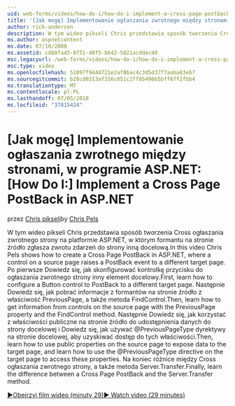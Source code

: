```yaml
---
uid: web-forms/videos/how-do-i/how-do-i-implement-a-cross-page-postback-in-aspnet
title: '[Jak mogę] Implementowanie ogłaszania zwrotnego między stronami w programie ASP.NET: | Dokumentacja firmy Microsoft'
author: rick-anderson
description: W tym wideo pikseli Chris przedstawia sposób tworzenia Cross ogłaszania zwrotnego strony w programie ASP.NET, w którym formantu na stronie źródło wywołuje zdarzenia zwrotu, inny element docelowy...
ms.author: aspnetcontent
ms.date: 07/10/2008
ms.assetid: cd88fa45-8f51-48f5-b642-5021acddec40
msc.legacyurl: /web-forms/videos/how-do-i/how-do-i-implement-a-cross-page-postback-in-aspnet
msc.type: video
ms.openlocfilehash: 51097f9444721e2af86ac4c3d5d37f7aaba83e67
ms.sourcegitcommit: b28cd0313af316c051c2ff8549865bff67f2fbb4
ms.translationtype: MT
ms.contentlocale: pl-PL
ms.lasthandoff: 07/05/2018
ms.locfileid: "37815424"
---
```

<a name="how-do-i-implement-a-cross-page-postback-in-aspnet"></a><span data-ttu-id="1a89b-103">[Jak mogę] Implementowanie ogłaszania zwrotnego między stronami, w programie ASP.NET:</span><span class="sxs-lookup"><span data-stu-id="1a89b-103">[How Do I:] Implement a Cross Page PostBack in ASP.NET</span></span>
====================
<span data-ttu-id="1a89b-104">przez [Chris pikseli](https://twitter.com/chrispels)</span><span class="sxs-lookup"><span data-stu-id="1a89b-104">by [Chris Pels](https://twitter.com/chrispels)</span></span>

<span data-ttu-id="1a89b-105">W tym wideo pikseli Chris przedstawia sposób tworzenia Cross ogłaszania zwrotnego strony na platformie ASP.NET, w którym formantu na stronie źródło zgłasza zwrotu zdarzeń do strony inną docelową.</span><span class="sxs-lookup"><span data-stu-id="1a89b-105">In this video Chris Pels shows how to create a Cross Page PostBack in ASP.NET, where a control on a source page raises a PostBack event to a different target page.</span></span> <span data-ttu-id="1a89b-106">Po pierwsze Dowiedz się, jak skonfigurować kontrolkę przycisku do ogłaszania zwrotnego strony inny element docelowy.</span><span class="sxs-lookup"><span data-stu-id="1a89b-106">First, learn how to configure a Button control to PostBack to a different target page.</span></span> <span data-ttu-id="1a89b-107">Następnie Dowiedz się, jak pobrać informacje z formantów na stronie źródło z właściwość PreviousPage, a także metoda FindControl.</span><span class="sxs-lookup"><span data-stu-id="1a89b-107">Then, learn how to get information from controls on the source page with the PreviousPage property and the FindControl method.</span></span> <span data-ttu-id="1a89b-108">Następnie Dowiedz się, jak korzystać z właściwości publiczne na stronie źródło do udostępnienia danych do strony docelowej i Dowiedz się, jak używać @PreviousPageType dyrektywy na stronie docelowej, aby uzyskiwać dostęp do tych właściwości.</span><span class="sxs-lookup"><span data-stu-id="1a89b-108">Then, learn how to use public properties on the source page to expose data to the target page, and learn how to use the @PreviousPageType directive on the target page to access these properties.</span></span> <span data-ttu-id="1a89b-109">Na koniec różnice między Cross ogłaszania zwrotnego strony, a także metoda Server.Transfer.</span><span class="sxs-lookup"><span data-stu-id="1a89b-109">Finally, learn the difference between a Cross Page PostBack and the Server.Transfer method.</span></span>

[<span data-ttu-id="1a89b-110">&#9654;Obejrzyj film wideo (minuty 29)</span><span class="sxs-lookup"><span data-stu-id="1a89b-110">&#9654; Watch video (29 minutes)</span></span>](https://channel9.msdn.com/Blogs/ASP-NET-Site-Videos/how-do-i-implement-a-cross-page-postback-in-aspnet)
